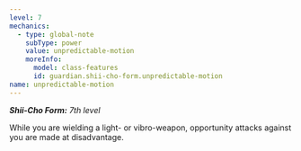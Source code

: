 ```yaml
---
level: 7
mechanics:
  - type: global-note
    subType: power
    value: unpredictable-motion
    moreInfo:
      model: class-features
      id: guardian.shii-cho-form.unpredictable-motion
name: unpredictable-motion
---
```

_**Shii-Cho Form:** 7th level_
While you are wielding a light- or vibro-weapon, opportunity attacks against you are made at disadvantage.